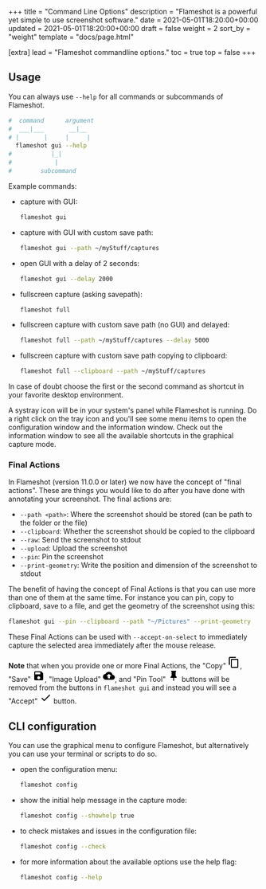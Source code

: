 +++
title = "Command Line Options"
description = "Flameshot is a powerful yet simple to use screenshot software."
date = 2021-05-01T18:20:00+00:00
updated = 2021-05-01T18:20:00+00:00
draft = false
weight = 2
sort_by = "weight"
template = "docs/page.html"

[extra]
lead = "Flameshot commandline options."
toc = true
top = false
+++

## Usage

You can always use `--help` for all commands or subcommands of Flameshot.

```sh
#  command	    argument
#  ___|___       __|__ 
# |       |     |     | 
  flameshot gui --help
#           |_|
#            |
#        subcommand
```

Example commands:

- capture with GUI:

   ```sh
   flameshot gui
   ```

- capture with GUI with custom save path:

   ```sh
   flameshot gui --path ~/myStuff/captures
   ```

- open GUI with a delay of 2 seconds:

   ```sh
   flameshot gui --delay 2000
   ```

- fullscreen capture (asking savepath):

   ```sh
   flameshot full
   ```

- fullscreen capture with custom save path (no GUI) and delayed:

   ```sh
   flameshot full --path ~/myStuff/captures --delay 5000
   ```

- fullscreen capture with custom save path copying to clipboard:

   ```sh
   flameshot full --clipboard --path ~/myStuff/captures
   ```

In case of doubt choose the first or the second command as shortcut in your favorite desktop environment.

A systray icon will be in your system's panel while Flameshot is running.
Do a right click on the tray icon and you'll see some menu items to open the configuration window and the information window.
Check out the information window to see all the available shortcuts in the graphical capture mode.


### Final Actions

In Flameshot (version 11.0.0 or later) we now have the concept of "final actions". These are things you would like to do after you have done with annotating your screenshot. The final actions are:

- `--path <path>`: Where the screenshot should be stored (can be path to the folder or the file)
- `--clipboard`: Whether the screenshot should be copied to the clipboard
- `--raw`: Send the screenshot to stdout
- `--upload`: Upload the screenshot
- `--pin`: Pin the screenshot
- `--print-geometry`: Write the position and dimension of the screenshot to stdout

The benefit of having the concept of Final Actions is that you can use more than one of them at the same time. For instance you can pin, copy to clipboard, save to a file, and get the geometry of the screenshot using this:

```sh
flameshot gui --pin --clipboard --path "~/Pictures" --print-geometry
```

These Final Actions can be used with `--accept-on-select` to immediately capture the selected area immediately after the mouse release.

**Note** that when you provide one or more Final Actions, the
"Copy" <img width="24" class="gui-button" src="https://raw.githubusercontent.com/flameshot-org/flameshot/master/data/img/material/black/content-copy.svg" />,
"Save" <img width="24" class="gui-button" src="https://raw.githubusercontent.com/flameshot-org/flameshot/master/data/img/material/black/content-save.svg" />,
"Image Upload" <img width="24" class="gui-button" src="https://raw.githubusercontent.com/flameshot-org/flameshot/master/data/img/material/black/cloud-upload.svg" />,
and "Pin Tool" <img width="24" class="gui-button" src="https://raw.githubusercontent.com/flameshot-org/flameshot/master/data/img/material/black/pin.svg" /> buttons will be removed from the buttons in `flameshot gui` and instead you will see a "Accept" <img width="24" class="gui-button" src="https://raw.githubusercontent.com/flameshot-org/flameshot/master/data/img/material/black/accept.svg"></img> button.


## CLI configuration

You can use the graphical menu to configure Flameshot, but alternatively you can use your terminal or scripts to do so.

- open the configuration menu:

    ```sh
    flameshot config
    ```

- show the initial help message in the capture mode:

    ```sh
    flameshot config --showhelp true
    ```

- to check mistakes and issues in the configuration file:

    ```sh
    flameshot config --check
    ```

- for more information about the available options use the help flag:

    ```sh
    flameshot config --help
    ```
